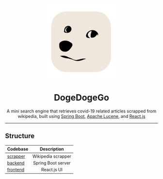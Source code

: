 <p align="center">
<img height=250 src="https://raw.githubusercontent.com/AlexandrosAlexiou/doge-doge-go/main/frontend/public/favicon.ico?token=AGD7WPAJYKZP6QZABKPSM2LAWD2UE"/>
</p>

# <div align="center">DogeDogeGo</div>
<p align="center">A mini search engine that retrieves covid-19 related articles scrapped from wikipedia, built using <a href="https://spring.io/projects/spring-boot">Spring Boot</a>, <a href="https://lucene.apache.org/">Apache Lucene</a>, and <a href="https://reactjs.org/">React.js</a></p>

---

## Structure
| Codebase             |      Description      |
| :------------------- | :-------------------: |
| [scrapper](scrapper) |     Wikipedia scrapper|
| [backend](backend)   |     Spring Boot server|
| [frontend](frontend) |     React.js UI       |

